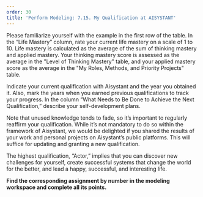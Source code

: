 ```yaml
---
order: 30
title: 'Perform Modeling: 7.15. My Qualification at AISYSTANT'
---
```


Please familiarize yourself with the example in the first row of the table. In the “Life Mastery” column, rate your current life mastery on a scale of 1 to 10. Life mastery is calculated as the average of the sum of thinking mastery and applied mastery. Your thinking mastery score is assessed as the average in the "Level of Thinking Mastery" table, and your applied mastery score as the average in the "My Roles, Methods, and Priority Projects" table.

Indicate your current qualification with Aisystant and the year you obtained it. Also, mark the years when you earned previous qualifications to track your progress. In the column “What Needs to Be Done to Achieve the Next Qualification,” describe your self-development plans.

Note that unused knowledge tends to fade, so it’s important to regularly reaffirm your qualification. While it’s not mandatory to do so within the framework of Aisystant, we would be delighted if you shared the results of your work and personal projects on Aisystant’s public platforms. This will suffice for updating and granting a new qualification.

The highest qualification, “Actor,” implies that you can discover new challenges for yourself, create successful systems that change the world for the better, and lead a happy, successful, and interesting life.

**Find the corresponding assignment by number in the modeling workspace and complete all its points.**